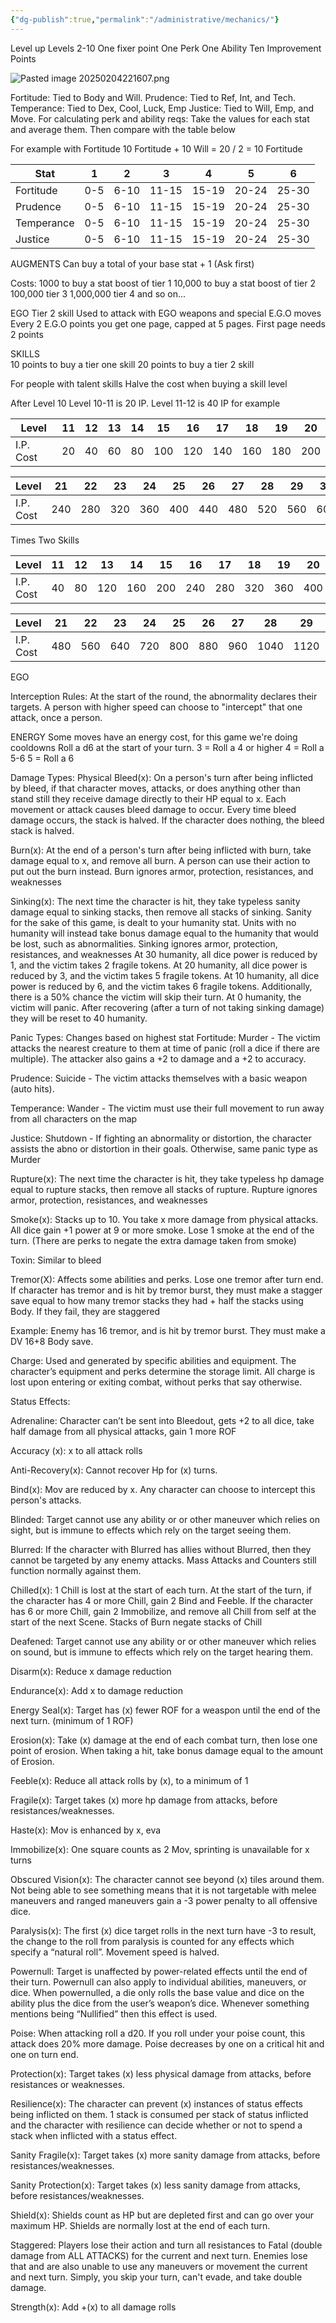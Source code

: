 ```yaml
---
{"dg-publish":true,"permalink":"/administrative/mechanics/"}
---
```


Level up
Levels 2-10
One fixer point
One Perk
One Ability
Ten Improvement Points

![Pasted image 20250204221607.png](/img/user/Images/Pasted%20image%2020250204221607.png)

Fortitude: Tied to Body and Will.
Prudence: Tied to Ref, Int, and Tech.
Temperance: Tied to Dex, Cool, Luck, Emp
Justice: Tied to Will, Emp, and Move.
For calculating perk and ability reqs: Take the values for each stat and average them. Then compare with the table below

For example with Fortitude
10 Fortitude + 10 Will = 20 / 2 = 10 Fortitude

| Stat       | 1   | 2    | 3     | 4     | 5     | 6     |
| ---------- | --- | ---- | ----- | ----- | ----- | ----- |
| Fortitude  | 0-5 | 6-10 | 11-15 | 15-19 | 20-24 | 25-30 |
| Prudence   | 0-5 | 6-10 | 11-15 | 15-19 | 20-24 | 25-30 |
| Temperance | 0-5 | 6-10 | 11-15 | 15-19 | 20-24 | 25-30 |
| Justice    | 0-5 | 6-10 | 11-15 | 15-19 | 20-24 | 25-30 |


AUGMENTS
Can buy a total of your base stat + 1
(Ask first)

Costs:
1000 to buy a stat boost of tier 1
10,000 to buy a stat boost of tier 2
100,000 tier 3
1,000,000 tier 4
and so on...

EGO
Tier 2 skill
Used to attack with EGO weapons and special E.G.O moves
Every 2 E.G.O points you get one page, capped at 5 pages.
First page needs 2 points

SKILLS  
10 points to buy a tier one skill
20 points to buy a tier 2 skill

For people with talent skills
Halve the cost when buying a skill level

After Level 10
Level 10-11 is 20 IP. Level 11-12 is 40 IP for example

| Level     | 11  | 12  | 13  | 14  | 15  | 16  | 17  | 18  | 19  | 20  |
| --------- | --- | --- | --- | --- | --- | --- | --- | --- | --- | --- |
| I.P. Cost | 20  | 40  | 60  | 80  | 100 | 120 | 140 | 160 | 180 | 200 |

| Level     | 21  | 22  | 23  | 24  | 25  | 26  | 27  | 28  | 29  | 30  |
| --------- | --- | --- | --- | --- | --- | --- | --- | --- | --- | --- |
| I.P. Cost | 240 | 280 | 320 | 360 | 400 | 440 | 480 | 520 | 560 | 600 |

Times Two Skills

| Level     | 11  | 12  | 13  | 14  | 15  | 16  | 17  | 18  | 19  | 20  |
| --------- | --- | --- | --- | --- | --- | --- | --- | --- | --- | --- |
| I.P. Cost | 40  | 80  | 120 | 160 | 200 | 240 | 280 | 320 | 360 | 400 |

| Level     | 21  | 22  | 23  | 24  | 25  | 26  | 27  | 28   | 29   | 30   |
| --------- | --- | --- | --- | --- | --- | --- | --- | ---- | ---- | ---- |
| I.P. Cost | 480 | 560 | 640 | 720 | 800 | 880 | 960 | 1040 | 1120 | 1200 |
EGO

Interception Rules:
At the start of the round, the abnormality declares their targets. A person with higher speed can choose to "intercept" that one attack, once a person.

ENERGY
Some moves have an energy cost, for this game we're doing cooldowns
Roll a d6 at the start of your turn.
3 = Roll a 4 or higher
4 = Roll a 5-6
5 = Roll a 6

Damage Types:
Physical
Bleed(x): On a person's turn after being inflicted by bleed, if that character moves, attacks, or does anything other than stand still they receive damage directly to their HP equal to x. Each movement or attack causes bleed damage to occur. Every time bleed damage occurs, the stack is halved. If the character does nothing, the bleed stack is halved.

Burn(x): At the end of a person's turn after being inflicted with burn, take damage equal to x, and remove all burn. A person can use their action to put out the burn instead. Burn ignores armor, protection, resistances, and weaknesses

Sinking(x): The next time the character is hit, they take typeless sanity damage equal to sinking stacks, then remove all stacks of sinking. Sanity for the sake of this game, is dealt to your humanity stat. Units with no humanity will instead take bonus damage equal to the humanity that would be lost, such as abnormalities. Sinking ignores armor, protection, resistances, and weaknesses
At 30 humanity, all dice power is reduced by 1, and the victim takes 2 fragile tokens.
At 20 humanity, all dice power is reduced by 3, and the victim takes 5 fragile tokens.
At 10 humanity, all dice power is reduced by 6, and the victim takes 6 fragile tokens. Additionally, there is a 50% chance the victim will skip their turn.
At 0 humanity, the victim will panic. After recovering (after a turn of not taking sinking damage) they will be reset to 40 humanity. 

Panic Types:
Changes based on highest stat
Fortitude:
Murder - The victim attacks the nearest creature to them at time of panic (roll a dice if there are multiple). The attacker also gains a +2 to damage and a +2 to accuracy.

Prudence:
Suicide - The victim attacks themselves with a basic weapon (auto hits).

Temperance:
Wander - The victim must use their full movement to run away from all characters on the map

Justice:
Shutdown - If fighting an abnormality or distortion, the character assists the abno or distortion in their goals. Otherwise, same panic type as Murder

Rupture(x): The next time the character is hit, they take typeless hp damage equal to rupture stacks, then remove all stacks of rupture. Rupture ignores armor, protection, resistances, and weaknesses

Smoke(x): Stacks up to 10. You take x more damage from physical attacks. All dice gain +1 power at 9 or more smoke. Lose 1 smoke at the end of the turn. (There are perks to negate the extra damage taken from smoke)

Toxin: Similar to bleed

Tremor(X): Affects some abilities and perks. Lose one tremor after turn end.
If character has tremor and is hit by tremor burst, they must make a stagger save equal to how many tremor stacks they had + half the stacks using Body. If they fail, they are staggered

Example: Enemy has 16 tremor, and is hit by tremor burst. They must make a DV 16+8  Body save.

Charge: Used and generated by specific abilities and equipment. The character’s equipment and perks determine the storage limit. All charge is lost upon entering or exiting combat, without perks that say otherwise.

Status Effects:

Adrenaline: Character can’t be sent into Bleedout, gets +2 to all dice, take half damage from all physical attacks, gain 1 more ROF

Accuracy (x): x to all attack rolls

Anti-Recovery(x): Cannot recover Hp for (x) turns. 

Bind(x): Mov are reduced by x. Any character can choose to intercept this person's attacks.

Blinded: Target cannot use any ability or or other maneuver which relies on sight, but is immune to effects which rely on the target seeing them.

Blurred: If the character with Blurred has allies without Blurred, then they cannot be targeted by any enemy attacks. Mass Attacks and Counters still function normally against them.

Chilled(x): 1 Chill is lost at the start of each turn. At the start of the turn, if the character has 4 or more Chill, gain 2 Bind and Feeble. If the character has 6 or more Chill, gain 2 Immobilize, and remove all Chill from self at the start of the next Scene. Stacks of Burn negate stacks of Chill

Deafened: Target cannot use any ability or or other maneuver which relies on sound, but is immune to effects which rely on the target hearing them.

Disarm(x): Reduce x damage reduction

Endurance(x): Add x to damage reduction

Energy Seal(x): Target has (x) fewer ROF for a weaspon until the end of the next turn. (minimum of 1 ROF)

Erosion(x): Take (x) damage at the end of each combat turn, then lose one point of erosion. When taking a hit, take bonus damage equal to the amount of Erosion.

Feeble(x): Reduce all attack rolls by (x), to a minimum of 1

Fragile(x): Target takes (x) more hp damage from attacks, before resistances/weaknesses.

Haste(x): Mov is enhanced by x, eva

Immobilize(x): One square counts as 2 Mov, sprinting is unavailable for x turns

Obscured Vision(x): The character cannot see beyond (x) tiles around them. Not being able to see something means that it is not targetable with melee maneuvers and ranged maneuvers gain a -3 power penalty to all offensive dice.

Paralysis(x): The first (x) dice target rolls in the next turn have -3 to result, the change to the roll from paralysis is counted for any effects which specify a “natural roll”. Movement speed is halved. 

Powernull: Target is unaffected by power-related effects until the end of their turn.
Powernull can also apply to individual abilities, maneuvers, or dice. When powernulled, a die only rolls the base value and dice on the ability plus the dice from the user’s weapon’s dice.
	Whenever something mentions being “Nullified” then this effect is used.

Poise: When attacking roll a d20. If you roll under your poise count, this attack does 20% more damage. Poise decreases by one on a critical hit and one on turn end.

Protection(x): Target takes (x) less physical damage from attacks, before resistances or weaknesses.

Resilience(x): The character can prevent (x) instances of status effects being inflicted on them. 1 stack is consumed per stack of status inflicted and the character with resilience can decide whether or not to spend a stack when inflicted with a status effect.


Sanity Fragile(x): Target takes (x) more sanity damage from attacks, before resistances/weaknesses.

Sanity Protection(x): Target takes (x) less sanity damage from attacks, before resistances/weaknesses.

Shield(x): Shields count as HP but are depleted first and can go over your maximum HP. Shields are normally lost at the end of each turn.

Staggered: Players lose their action and turn all resistances to Fatal (double damage from ALL ATTACKS) for the current and next turn. Enemies lose that and are also unable to use any maneuvers or movement the current and next turn. Simply, you skip your turn, can't evade, and take double damage.

Strength(x): Add +(x) to all damage rolls

